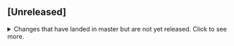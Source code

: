 ## [Unreleased]
<details>
  <summary>
    Changes that have landed in master but are not yet released.
    Click to see more.
  </summary>

  ### New

  * Grid
    * [Added argument initialRecord to grid columns render function](https://github.com/softindex/uikernel/pull/249)
    
  * Form
    * [Allowed to get undefined fields from `getAll().fields` in FormService (used `Proxy`)](https://github.com/softindex/uikernel/pull/246)

  ### Fixed
  
  * Grid
    * [Fixed `disabled` attribute processing in grid buttons](https://github.com/softindex/uikernel/pull/229)
    * [Fixed grid behavior after pressing ESC or ENTER](https://github.com/softindex/uikernel/pull/231)
    * [Removed selected prop mutation which cause bugs](https://github.com/softindex/uikernel/pull/233)
    * [Fixed update of grid after data changes](https://github.com/softindex/uikernel/pull/235)
    * [Fixed update of grid after select/unselect](https://github.com/softindex/uikernel/pull/235)
    * [Fixed adding statuses (addRecordStatus)](https://github.com/softindex/uikernel/pull/235)
    * [Apply grid filters by merging with previously applied ones](https://github.com/softindex/uikernel/pull/239)
    * [Fixed handling of plain Errors among changes returned from GridModel.prototype.update](https://github.com/softindex/uikernel/pull/243)
    * Update GridComponent if `selectBlackListMode` prop has been changed
    * Fixed applying GridComponent.prototype.setSelectedRecords
  
  * Form
    * [Fixed bug with `FormService.prototype.clearValidation` because of accidental mutations](https://github.com/softindex/uikernel/pull/244)
  
  * SuggestBox Editor
    * [Fixed text overlapping on button](https://github.com/softindex/uikernel/pull/228)
    * [Fixed bug with disabled list items with empty value (0, "", null)](https://github.com/softindex/uikernel/pull/241)
    * [Made moving popup of SuggestBox above the input if it doesn't fit under](https://github.com/softindex/uikernel/pull/242)
    * [Prevented SuggestBox from closing when scrolling event is triggered](https://github.com/softindex/uikernel/pull/242)
    * [Fixed small bag in trying to use dom element of unmounted SuggestBox](https://github.com/softindex/uikernel/pull/244)
    
  * Validators
    * [Handle case when invalid date value was passed to validator](https://github.com/softindex/uikernel/pull/238)
    * Validator could not work with field name `constructor`
    * Fixed merging of same fields in `ValidationErrors.prototype.merge` method
</details>
